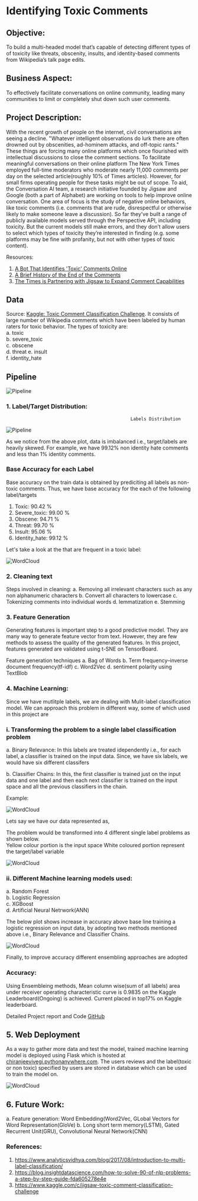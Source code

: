 # Identifying Toxic Comments

## Objective:

To build a multi-headed model that’s capable of detecting different types of of toxicity like threats, obscenity, insults, and identity-based comments from Wikipedia’s talk page edits.

## Business Aspect:

To effectively facilitate conversations on online community, leading many communities to limit or completely shut down such user comments.

## Project Description:

With the recent growth of people on the internet, civil conversations are seeing a decline. "Whatever intelligent observations do lurk there are often drowned out by obscenities, ad-hominem attacks, and off-topic rants."  These things are forcing many online platforms which once flourished with intellectual discussions to close the comment sections. To facilitate meaningful conversations on their online platform The New York Times employed full-time moderators who moderate nearly 11,000 comments per day on the selected article(roughly 10% of Times articles). However, for small firms operating people for these tasks might be out of scope. To aid, the Conversation AI team, a research initiative founded by Jigsaw and Google (both a part of Alphabet) are working on tools to help improve online conversation. One area of focus is the study of negative online behaviors, like toxic comments (i.e. comments that are rude, disrespectful or otherwise likely to make someone leave a discussion). So far they’ve built a range of publicly available models served through the Perspective API, including toxicity. But the current models still make errors, and they don’t allow users to select which types of toxicity they’re interested in finding (e.g. some platforms may be fine with profanity, but not with other types of toxic content).

Resources:
1. [A Bot That Identifies 'Toxic' Comments Online](https://www.theatlantic.com/technology/archive/2017/02/a-bot-that-identifies-toxic-comments-online/517563/)
2. [A Brief History of the End of the Comments](https://www.wired.com/2015/10/brief-history-of-the-demise-of-the-comments-timeline/)
3. [The Times is Partnering with Jigsaw to Expand Comment Capabilities](https://www.nytco.com/the-times-is-partnering-with-jigsaw-to-expand-comment-capabilities/)

## Data

Source: [Kaggle: Toxic Comment Classification Challenge](https://www.kaggle.com/c/jigsaw-toxic-comment-classification-challenge). It consists of large number of Wikipedia comments which have been labeled by human raters for toxic behavior. 
The types of toxicity are:   
  a. toxic   
  b. severe_toxic  
  c. obscene  
  d. threat 
  e. insult    
  f. identity_hate     


## Pipeline

![Pipeline](img_gh/Toxic.png)
### 1. Label/Target Distribution:

                                                   Labels Distribution
                                                  
![Pipeline](img_gh/label_distribution.png)

As we notice from the above plot, data is imbalanced i.e., target/labels are heavily skewed. For example, we have 99.12% non identity hate comments and less than 1% identity comments. 

### Base Accuracy for each Label

Base accuracy on the train data is obtained by prediciting all labels as non-toxic comments. Thus, we have base accuracy for the each of the following label/targets

  1. Toxic: 90.42 %
  2. Severe_toxic: 99.00 %
  3. Obscene: 94.71 %
  4. Threat: 99.70 %
  5. Insult: 95.06 %
  6. Identity_hate: 99.12 %

Let's take a look at the that are frequent in a toxic label:

![WordCloud](img_gh/word_cloud.png)



### 2. Cleaning text

Steps involved in cleaning:
  a. Removing all irrelevant characters such as any non alphanumeric characters
  b. Convert all characters to lowercase
  c. Tokenizing comments into individual words
  d. lemmatization
  e. Stemming

### 3. Feature Generation

Generating features is important step to a good predictive model. They are many way to generate feature vector from text. However, they are few methods to assess the quality of the generated features. In this project, features generated are validated using t-SNE on TensorBoard.

Feature generation techniques
  a. Bag of Words
  b. Term frequency–inverse document frequency(tf-idf)
  c. Word2Vec
  d. sentiment polarity using TextBlob
  
### 4. Machine Learning:

Since we have mutlitple labels, we are dealing with Mulit-label classification model. We can approach this problem in different way, some of which used in this project are

### i. Transforming the problem to a single label classification problem

   a. Binary Relevance: In this labels are treated idependently i.e., for each label, a classifier is trained on the input data. Since, we have six labels, we would have six different classifers
  
   b. Classifier Chains: In this, the first classifier is trained just on the input data and one label and then each next classifier is trained on the input space and all the previous classifiers in the chain.
 
 Example:
  
  ![WordCloud](img_gh/chain_1.png)
  
  Lets say we have our data represented as,
  
  The problem would be transformed into 4 different single label problems as shown below.  
    Yellow colour portion is the input space 
    White coloured portion represent the target/label variable
    
  ![WordCloud](img_gh/Chain_2.png)

### ii. Different Machine learning models used:

   a. Random Forest    
   b. Logistic Regression     
   c. XGBoost      
   d. Artificial Neural Netrwork(ANN)     
    
The below plot shows increase in accuracy above base line training a logistic regression on input data, by adopting two methods mentioned above i.e., Binary Relevance and Classifier Chains.

  ![WordCloud](img_gh/binvschain.png)
  
Finally, to improve accuracy different ensembling approaches are adopted
  

### Accuracy: 

Using Ensembleing methods, Mean column wise(sum of all labels) area under receiver operating characteristic curve is 0.9835 on the Kaggle Leaderboard(Ongoing) is achieved. Current placed in top17% on Kaggle leaderboard.

Detailed Project report and Code
[GitHub](https://github.com/cjvegi/Toxic-Comment-Challenge)

## 5. Web Deployment

As a way to gather more data and test the model, trained machine learning model is deployed using Flask which is hosted at [chiranjeevivegi.pythonanywhere.com](http://chiranjeevivegi.pythonanywhere.com/). The users reviews and the label(toxic or non toxic) specified by users are stored in database which can be used to train the model on.

![WordCloud](img_gh/Webdev.png)


## 6. Future Work:
  a. Feature generation: Word Embedding(Word2Vec, GLobal Vectors for Word Representation(GloVe)
  b. Long short term memory(LSTM), Gated Recurrent Unit(GRU), Convolutional Neural Network(CNN)


### References:
1. https://www.analyticsvidhya.com/blog/2017/08/introduction-to-multi-label-classification/
2. https://blog.insightdatascience.com/how-to-solve-90-of-nlp-problems-a-step-by-step-guide-fda605278e4e
3. https://www.kaggle.com/c/jigsaw-toxic-comment-classification-challenge
